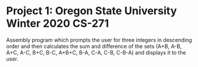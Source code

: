 # Project 1: Oregon State University Winter 2020 CS-271

Assembly program which prompts the user for three integers in descending order
and then calculates the sum and difference of the sets (A+B, A-B, A+C, A-C,
B+C, B-C, A+B+C, B-A, C-A, C-B, C-B-A) and displays it to the user.